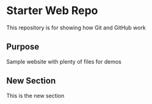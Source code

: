 # Starter Web Repo

This repository is for showing how Git and GitHub work

## Purpose

Sample website with plenty of files for demos

## New Section

This is the new section